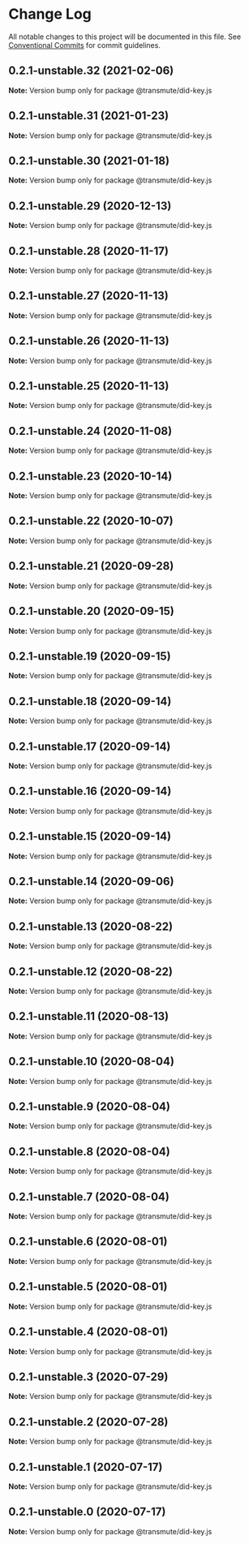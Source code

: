 # Change Log

All notable changes to this project will be documented in this file.
See [Conventional Commits](https://conventionalcommits.org) for commit guidelines.

## 0.2.1-unstable.32 (2021-02-06)

**Note:** Version bump only for package @transmute/did-key.js





## 0.2.1-unstable.31 (2021-01-23)

**Note:** Version bump only for package @transmute/did-key.js





## 0.2.1-unstable.30 (2021-01-18)

**Note:** Version bump only for package @transmute/did-key.js





## 0.2.1-unstable.29 (2020-12-13)

**Note:** Version bump only for package @transmute/did-key.js





## 0.2.1-unstable.28 (2020-11-17)

**Note:** Version bump only for package @transmute/did-key.js





## 0.2.1-unstable.27 (2020-11-13)

**Note:** Version bump only for package @transmute/did-key.js





## 0.2.1-unstable.26 (2020-11-13)

**Note:** Version bump only for package @transmute/did-key.js





## 0.2.1-unstable.25 (2020-11-13)

**Note:** Version bump only for package @transmute/did-key.js





## 0.2.1-unstable.24 (2020-11-08)

**Note:** Version bump only for package @transmute/did-key.js





## 0.2.1-unstable.23 (2020-10-14)

**Note:** Version bump only for package @transmute/did-key.js





## 0.2.1-unstable.22 (2020-10-07)

**Note:** Version bump only for package @transmute/did-key.js





## 0.2.1-unstable.21 (2020-09-28)

**Note:** Version bump only for package @transmute/did-key.js





## 0.2.1-unstable.20 (2020-09-15)

**Note:** Version bump only for package @transmute/did-key.js





## 0.2.1-unstable.19 (2020-09-15)

**Note:** Version bump only for package @transmute/did-key.js





## 0.2.1-unstable.18 (2020-09-14)

**Note:** Version bump only for package @transmute/did-key.js





## 0.2.1-unstable.17 (2020-09-14)

**Note:** Version bump only for package @transmute/did-key.js





## 0.2.1-unstable.16 (2020-09-14)

**Note:** Version bump only for package @transmute/did-key.js





## 0.2.1-unstable.15 (2020-09-14)

**Note:** Version bump only for package @transmute/did-key.js





## 0.2.1-unstable.14 (2020-09-06)

**Note:** Version bump only for package @transmute/did-key.js





## 0.2.1-unstable.13 (2020-08-22)

**Note:** Version bump only for package @transmute/did-key.js





## 0.2.1-unstable.12 (2020-08-22)

**Note:** Version bump only for package @transmute/did-key.js





## 0.2.1-unstable.11 (2020-08-13)

**Note:** Version bump only for package @transmute/did-key.js





## 0.2.1-unstable.10 (2020-08-04)

**Note:** Version bump only for package @transmute/did-key.js





## 0.2.1-unstable.9 (2020-08-04)

**Note:** Version bump only for package @transmute/did-key.js





## 0.2.1-unstable.8 (2020-08-04)

**Note:** Version bump only for package @transmute/did-key.js





## 0.2.1-unstable.7 (2020-08-04)

**Note:** Version bump only for package @transmute/did-key.js





## 0.2.1-unstable.6 (2020-08-01)

**Note:** Version bump only for package @transmute/did-key.js





## 0.2.1-unstable.5 (2020-08-01)

**Note:** Version bump only for package @transmute/did-key.js





## 0.2.1-unstable.4 (2020-08-01)

**Note:** Version bump only for package @transmute/did-key.js





## 0.2.1-unstable.3 (2020-07-29)

**Note:** Version bump only for package @transmute/did-key.js





## 0.2.1-unstable.2 (2020-07-28)

**Note:** Version bump only for package @transmute/did-key.js





## 0.2.1-unstable.1 (2020-07-17)

**Note:** Version bump only for package @transmute/did-key.js





## 0.2.1-unstable.0 (2020-07-17)

**Note:** Version bump only for package @transmute/did-key.js
